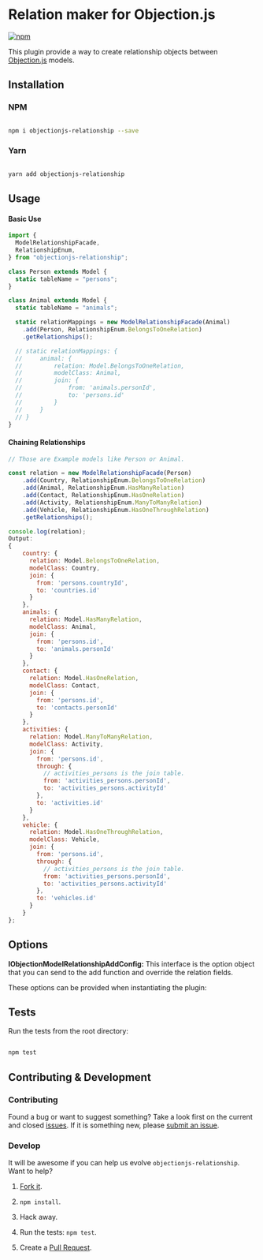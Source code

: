 # Relation maker for Objection.js

[![npm](https://img.shields.io/npm/v/objectionjs-relationship.svg?style=flat-square)](https://npmjs.org/package/objectionjs-relationship)

This plugin provide a way to create relationship objects between [Objection.js](https://github.com/Vincit/objection.js/) models.

## Installation

### NPM

```sh

npm i objectionjs-relationship --save

```

### Yarn

```sh

yarn add objectionjs-relationship

```

## Usage

#### Basic Use

```js
import {
  ModelRelationshipFacade,
  RelationshipEnum,
} from "objectionjs-relationship";

class Person extends Model {
  static tableName = "persons";
}

class Animal extends Model {
  static tableName = "animals";

  static relationMappings = new ModelRelationshipFacade(Animal)
    .add(Person, RelationshipEnum.BelongsToOneRelation)
    .getRelationships();

  // static relationMappings: {
  //     animal: {
  //         relation: Model.BelongsToOneRelation,
  //         modelClass: Animal,
  //         join: {
  //             from: 'animals.personId',
  //             to: 'persons.id'
  //         }
  //     }
  // }
}
```

#### Chaining Relationships

```js
// Those are Example models like Person or Animal.

const relation = new ModelRelationshipFacade(Person)
    .add(Country, RelationshipEnum.BelongsToOneRelation)
    .add(Animal, RelationshipEnum.HasManyRelation)
    .add(Contact, RelationshipEnum.HasOneRelation)
    .add(Activity, RelationshipEnum.ManyToManyRelation)
    .add(Vehicle, RelationshipEnum.HasOneThroughRelation)
    .getRelationships();

console.log(relation);
Output:
{
    country: {
      relation: Model.BelongsToOneRelation,
      modelClass: Country,
      join: {
        from: 'persons.countryId',
        to: 'countries.id'
      }
    },
    animals: {
      relation: Model.HasManyRelation,
      modelClass: Animal,
      join: {
        from: 'persons.id',
        to: 'animals.personId'
      }
    },
    contact: {
      relation: Model.HasOneRelation,
      modelClass: Contact,
      join: {
        from: 'persons.id',
        to: 'contacts.personId'
      }
    },
    activities: {
      relation: Model.ManyToManyRelation,
      modelClass: Activity,
      join: {
        from: 'persons.id',
        through: {
          // activities_persons is the join table.
          from: 'activities_persons.personId',
          to: 'activities_persons.activityId'
        },
        to: 'activities.id'
      }
    },
    vehicle: {
      relation: Model.HasOneThroughRelation,
      modelClass: Vehicle,
      join: {
        from: 'persons.id',
        through: {
          // activities_persons is the join table.
          from: 'activities_persons.personId',
          to: 'activities_persons.activityId'
        },
        to: 'vehicles.id'
      }
    }
};

```

## Options

**IObjectionModelRelationshipAddConfig:** This interface is the option object that you can send to the add function and override the relation fields.

These options can be provided when instantiating the plugin:

## Tests

Run the tests from the root directory:

```sh

npm test

```

## Contributing & Development

### Contributing

Found a bug or want to suggest something? Take a look first on the current and closed [issues](https://github.com/valiulab-core/objectionjs-relationship/issues). If it is something new, please [submit an issue](https://github.com/valiulab-core/objectionjs-relationship/issues/new).

### Develop

It will be awesome if you can help us evolve `objectionjs-relationship`. Want to help?

1. [Fork it](https://github.com/valiulab-core/objectionjs-relationship).

2. `npm install`.

3. Hack away.

4. Run the tests: `npm test`.

5. Create a [Pull Request](https://github.com/valiulab-core/objectionjs-relationship/compare).
